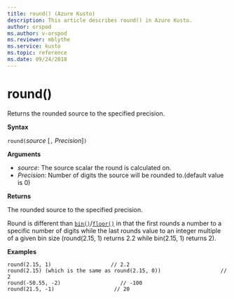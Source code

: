 ```yaml
---
title: round() (Azure Kusto)
description: This article describes round() in Azure Kusto.
author: orspod
ms.author: v-orspod
ms.reviewer: mblythe
ms.service: kusto
ms.topic: reference
ms.date: 09/24/2018
---
```

# round()

Returns the rounded source to the specified precision.

**Syntax**

`round(`*source* [`,` *Precision*]`)`

**Arguments**

* *source*: The source scalar the round is calculated on.
* *Precision*: Number of digits the source will be rounded to.(default value is 0)

**Returns**

The rounded source to the specified precision.

Round is different than [`bin()`](binfunction.md)/[`floor()`](floorfunction.md) in
that the first rounds a number to a specific number of digits while the last rounds value to an integer multiple 
of a given bin size (round(2.15, 1) returns 2.2 while bin(2.15, 1) returns 2).
 

**Examples**

```kusto
round(2.15, 1)                   // 2.2
round(2.15) (which is the same as round(2.15, 0))                   // 2
round(-50.55, -2)                   // -100
round(21.5, -1)                   // 20
```